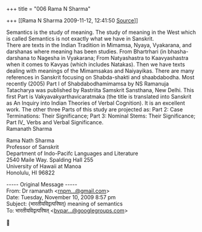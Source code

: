 +++
title = "006 Rama N Sharma"

+++
[[Rama N Sharma	2009-11-12, 12:41:50 [Source](https://groups.google.com/g/bvparishat/c/jw1mqTIlJ7A)]]



Semantics is the study of meaning. The study of meaning in the West which is called Semantics is not exactly what we have in Sanskrit.  
There are texts in the Indian Tradition in Mimamsa, Nyaya, Vyakarana, and darshanas where meaning has been studies. From Bhartrhari (in bhasha-darshana to Nagesha in Vyakarana; From Natyashastra to Kaavyashastra when it comes to Kavyas (which includes Natakas). Then we have texts dealing with meanings of the Mimamsakas and Naiyayikas. There are many references in Sanskrit focusing on Shabda-shakti and shaabdabodha. Most recently (2005) Part I of Shabdabodhamimamsa by NS Ramanuja Tatacharya was published by Rastriita Samskrit Sansthana, New Delhi. This first Part is Vakyavakyarthavicaratmaka (the title is translated into Sanskrit as An Inquiry into Indian Theories of Verbal
Cognition). It is an excellent work. The other three Parts of this study are projected as: Part 2: Case Terminations: Their Significance; Part 3: Nominal Stems: Their Significance; Part IV\_ Verbs and Verbal Significance.  
Ramanath Sharma   
  
Rama Nath Sharma  
Professor of Sanskrit  
Department of Indo-Pacifc Languages and Literature  
2540 Maile Way. Spalding Hall 255  
University of Hawaii at Manoa  
Honolulu, HI 96822

  
  
  
  
----- Original Message -----  
From: Dr ramanath \<[rnpm...@gmail.com]()\>  
Date: Tuesday, November 10, 2009 8:57 pm  
Subject: {भारतीयविद्वत्परिषत्} meaning of semantics  
To: भारतीयविद्वत्परिषत् \<[bvpar...@googlegroups.com]()\>  
  



